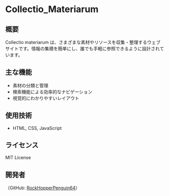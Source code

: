 # Collectio_Materiarum
## 概要
Collectio materiarum は、さまざまな素材やリソースを収集・整理するウェブサイトです。情報の集積を簡単にし、誰でも手軽に参照できるように設計されています。
## 主な機能
- 素材の分類と管理
- 検索機能による効率的なナビゲーション
- 視覚的にわかりやすいレイアウト
## 使用技術
- HTML, CSS, JavaScript
## ライセンス
MIT License
## 開発者
（GitHub: [RockHopperPenguin64](https://github.com/RockHopperPenguin64)）


